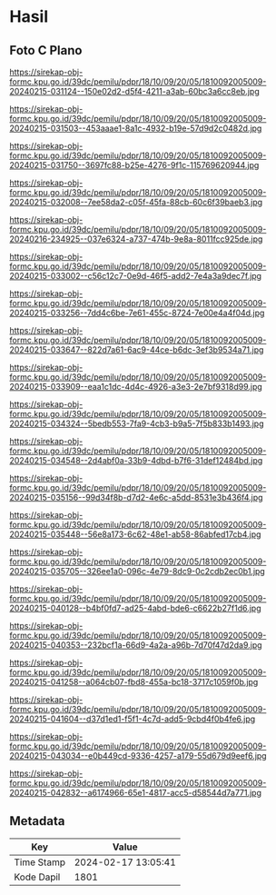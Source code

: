 # Hasil

## Foto C Plano

https://sirekap-obj-formc.kpu.go.id/39dc/pemilu/pdpr/18/10/09/20/05/1810092005009-20240215-031124--150e02d2-d5f4-4211-a3ab-60bc3a6cc8eb.jpg

https://sirekap-obj-formc.kpu.go.id/39dc/pemilu/pdpr/18/10/09/20/05/1810092005009-20240215-031503--453aaae1-8a1c-4932-b19e-57d9d2c0482d.jpg

https://sirekap-obj-formc.kpu.go.id/39dc/pemilu/pdpr/18/10/09/20/05/1810092005009-20240215-031750--3697fc88-b25e-4276-9f1c-115769620944.jpg

https://sirekap-obj-formc.kpu.go.id/39dc/pemilu/pdpr/18/10/09/20/05/1810092005009-20240215-032008--7ee58da2-c05f-45fa-88cb-60c6f39baeb3.jpg

https://sirekap-obj-formc.kpu.go.id/39dc/pemilu/pdpr/18/10/09/20/05/1810092005009-20240216-234925--037e6324-a737-474b-9e8a-8011fcc925de.jpg

https://sirekap-obj-formc.kpu.go.id/39dc/pemilu/pdpr/18/10/09/20/05/1810092005009-20240215-033002--c56c12c7-0e9d-46f5-add2-7e4a3a9dec7f.jpg

https://sirekap-obj-formc.kpu.go.id/39dc/pemilu/pdpr/18/10/09/20/05/1810092005009-20240215-033256--7dd4c6be-7e61-455c-8724-7e00e4a4f04d.jpg

https://sirekap-obj-formc.kpu.go.id/39dc/pemilu/pdpr/18/10/09/20/05/1810092005009-20240215-033647--822d7a61-6ac9-44ce-b6dc-3ef3b9534a71.jpg

https://sirekap-obj-formc.kpu.go.id/39dc/pemilu/pdpr/18/10/09/20/05/1810092005009-20240215-033909--eaa1c1dc-4d4c-4926-a3e3-2e7bf9318d99.jpg

https://sirekap-obj-formc.kpu.go.id/39dc/pemilu/pdpr/18/10/09/20/05/1810092005009-20240215-034324--5bedb553-7fa9-4cb3-b9a5-7f5b833b1493.jpg

https://sirekap-obj-formc.kpu.go.id/39dc/pemilu/pdpr/18/10/09/20/05/1810092005009-20240215-034548--2d4abf0a-33b9-4dbd-b7f6-31def12484bd.jpg

https://sirekap-obj-formc.kpu.go.id/39dc/pemilu/pdpr/18/10/09/20/05/1810092005009-20240215-035156--99d34f8b-d7d2-4e6c-a5dd-8531e3b436f4.jpg

https://sirekap-obj-formc.kpu.go.id/39dc/pemilu/pdpr/18/10/09/20/05/1810092005009-20240215-035448--56e8a173-6c62-48e1-ab58-86abfed17cb4.jpg

https://sirekap-obj-formc.kpu.go.id/39dc/pemilu/pdpr/18/10/09/20/05/1810092005009-20240215-035705--326ee1a0-096c-4e79-8dc9-0c2cdb2ec0b1.jpg

https://sirekap-obj-formc.kpu.go.id/39dc/pemilu/pdpr/18/10/09/20/05/1810092005009-20240215-040128--b4bf0fd7-ad25-4abd-bde6-c6622b27f1d6.jpg

https://sirekap-obj-formc.kpu.go.id/39dc/pemilu/pdpr/18/10/09/20/05/1810092005009-20240215-040353--232bcf1a-66d9-4a2a-a96b-7d70f47d2da9.jpg

https://sirekap-obj-formc.kpu.go.id/39dc/pemilu/pdpr/18/10/09/20/05/1810092005009-20240215-041258--a064cb07-fbd8-455a-bc18-3717c1059f0b.jpg

https://sirekap-obj-formc.kpu.go.id/39dc/pemilu/pdpr/18/10/09/20/05/1810092005009-20240215-041604--d37d1ed1-f5f1-4c7d-add5-9cbd4f0b4fe6.jpg

https://sirekap-obj-formc.kpu.go.id/39dc/pemilu/pdpr/18/10/09/20/05/1810092005009-20240215-043034--e0b449cd-9336-4257-a179-55d679d9eef6.jpg

https://sirekap-obj-formc.kpu.go.id/39dc/pemilu/pdpr/18/10/09/20/05/1810092005009-20240215-042832--a6174966-65e1-4817-acc5-d58544d7a771.jpg


## Metadata

| Key        | Value               |
| ---------- | ------------------- |
| Time Stamp | 2024-02-17 13:05:41 |
| Kode Dapil | 1801                |



